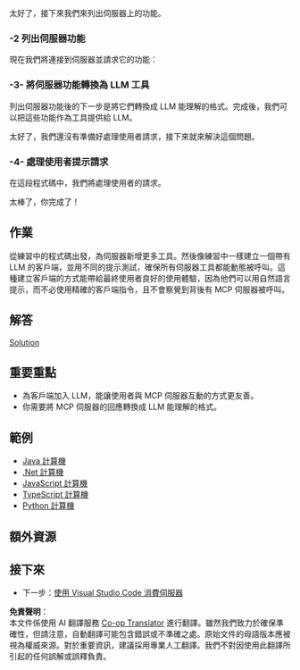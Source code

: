 <!--
CO_OP_TRANSLATOR_METADATA:
{
  "original_hash": "904b689eda5a68cbafe656d53f9787c7",
  "translation_date": "2025-06-17T18:45:39+00:00",
  "source_file": "03-GettingStarted/03-llm-client/README.md",
  "language_code": "mo"
}
-->
太好了，接下來我們來列出伺服器上的功能。

### -2 列出伺服器功能

現在我們將連接到伺服器並請求它的功能：

### -3- 將伺服器功能轉換為 LLM 工具

列出伺服器功能後的下一步是將它們轉換成 LLM 能理解的格式。完成後，我們可以把這些功能作為工具提供給 LLM。

太好了，我們還沒有準備好處理使用者請求，接下來就來解決這個問題。

### -4- 處理使用者提示請求

在這段程式碼中，我們將處理使用者的請求。

太棒了，你完成了！

## 作業

從練習中的程式碼出發，為伺服器新增更多工具。然後像練習中一樣建立一個帶有 LLM 的客戶端，並用不同的提示測試，確保所有伺服器工具都能動態被呼叫。這種建立客戶端的方式能帶給最終使用者良好的使用體驗，因為他們可以用自然語言提示，而不必使用精確的客戶端指令，且不會察覺到背後有 MCP 伺服器被呼叫。

## 解答

[Solution](/03-GettingStarted/03-llm-client/solution/README.md)

## 重要重點

- 為客戶端加入 LLM，能讓使用者與 MCP 伺服器互動的方式更友善。
- 你需要將 MCP 伺服器的回應轉換成 LLM 能理解的格式。

## 範例

- [Java 計算機](../samples/java/calculator/README.md)
- [.Net 計算機](../../../../03-GettingStarted/samples/csharp)
- [JavaScript 計算機](../samples/javascript/README.md)
- [TypeScript 計算機](../samples/typescript/README.md)
- [Python 計算機](../../../../03-GettingStarted/samples/python)

## 額外資源

## 接下來

- 下一步：[使用 Visual Studio Code 消費伺服器](/03-GettingStarted/04-vscode/README.md)

**免責聲明**：  
本文件係使用 AI 翻譯服務 [Co-op Translator](https://github.com/Azure/co-op-translator) 進行翻譯。雖然我們致力於確保準確性，但請注意，自動翻譯可能包含錯誤或不準確之處。原始文件的母語版本應被視為權威來源。對於重要資訊，建議採用專業人工翻譯。我們不對因使用此翻譯所引起的任何誤解或誤釋負責。